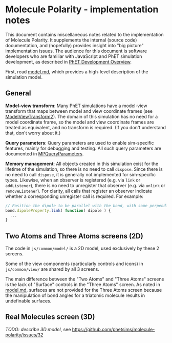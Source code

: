 # Molecule Polarity - implementation notes

This document contains miscellaneous notes related to the implementation of Molecule Polarity. It supplements the internal (source code) documentation, and (hopefully) provides insight into "big picture" implementation issues.  The audience for this document is software developers who are familiar with JavaScript and PhET simulation development, as described in [PhET Development Overview](https://github.com/phetsims/phet-info/blob/master/doc/phet-development-overview.md).

First, read [model.md](https://github.com/phetsims/molecule-polarity/blob/master/doc/model.md), which provides a high-level description of the simulation model.

## General

**Model-view transform**: Many PhET simulations have a model-view transform that maps between model and view coordinate frames (see [ModelViewTransform2](https://github.com/phetsims/phetcommon/blob/master/js/view/ModelViewTransform2.js)). The domain of this simulation has no need for a model coordinate frame, so the model and view coordinate frames are treated as equivalent, and no transform is required. (If you don't understand that, don't worry about it.)

**Query parameters**: Query parameters are used to enable sim-specific features, mainly for debugging and testing. All such query parameters are documented in [MPQueryParameters](https://github.com/phetsims/molecule-polarity/blob/master/js/common/MPQueryParameters.js).

**Memory management**: All objects created in this simulation exist for the lifetime of the simulation, so there is no need to call `dispose`.  Since there is no need to call `dispose`, it is generally not implemented for sim-specific types. Likewise, when an observer is registered (e.g. via `link` or `addListener`), there is no need to unregister that observer (e.g. via `unlink` or `removeListener`).  For clarity, all calls that register an observer indicate whether a corresponding unregister call is required. For example:

```js
// Position the dipole to be parallel with the bond, with some perpendicular offset. unlink not needed.
bond.dipoleProperty.link( function( dipole ) {
  ...
}
```

## Two Atoms and Three Atoms screens (2D)

The code in `js/common/model/` is a 2D model, used exclusively by these 2 screens.
  
Some of the view components (particularly controls and icons) in `js/common/view/` are shared by all 3 screens.

The main difference between the "Two Atoms" and "Three Atoms" screens is the lack of "Surface" controls in the "Three Atoms" screen.  As noted in [model.md](https://github.com/phetsims/molecule-polarity/blob/master/doc/model.md), surfaces are not provided for the Three Atoms screen because the manipulation of bond angles for a triatomic molecule results in undefinable surfaces.

## Real Molecules screen (3D)

*TODO: describe 3D model*, see https://github.com/phetsims/molecule-polarity/issues/32
